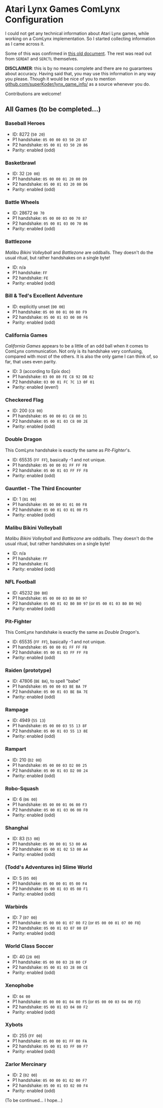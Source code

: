 # Atari Lynx Games ComLynx Configuration

I could not get any technical information about Atari Lynx games, while working on a ComLynx implementation. So I started collecting information as I came across it.

Some of this was confirmed in [this old document](https://atarilynxdeveloper.wordpress.com/documentation/redeye/). The rest was read out from `SERDAT` and `SERCTL` themselves.

**DISCLAIMER**: this is by no means complete and there are no guarantees about accuracy. Having said that, you may use this information in any way you please. Though it would be nice of you to mention [github.com/superKoder/lynx_game_info/](https://github.com/superKoder/lynx_game_info/blob/main/README.md) as a source whenever you do. 

Contributions are welcome!

## All Games (to be completed...)


### Baseball Heroes 

* ID: 8272 (`50 20`)
* P1 handshake: `05 00 00 03 50 20 87`
* P2 handshake: `05 00 01 03 50 20 86` 
* Parity: enabled (odd)


### Basketbrawl

* ID: 32 (`20 00`)
* P1 handshake: `05 00 00 01 20 00 D9`
* P2 handshake: `05 00 01 03 20 00 D6` 
* Parity: enabled (odd)


### Battle Wheels

* ID: 28672 `00 70`
* P1 handshake: `05 00 00 03 00 70 87`
* P2 handshake: `05 00 01 03 00 70 86` 
* Parity: enabled (odd)


### Battlezone

_Malibu Bikini Volleyball_ and _Battlezone_ are oddballs. They doesn't do the usual ritual, but rather handshakes on a single byte!

* ID: n/a
* P1 handshake: `FF`
* P2 handshake: `FE` 
* Parity: enabled (odd)


### Bill & Ted's Excellent Adventure

* ID: explicitly unset (`00 00`)
* P1 handshake: `05 00 00 01 00 00 F9`
* P2 handshake: `05 00 01 03 00 00 F6` 
* Parity: enabled (odd)


### California Games

_California Games_ appears to be a little of an odd ball when it comes to ComLynx communication. Not only is its handshake very confusing, compared with most of the others. It is also the only game I can think of, so far, that uses even parity.

* ID: 3 (according to Epix doc)
* P1 handshake: `03 00 80 FE C8 92 DB 02`
* P2 handshake: `03 00 01 FC 7C 13 0F 01` 
* Parity: enabled (even!)


### Checkered Flag

* ID: 200 (`C8 00`)
* P1 handshake: `05 00 00 01 C8 00 31`
* P2 handshake: `05 00 01 03 C8 00 2E` 
* Parity: enabled (odd)


### Double Dragon

This ComLynx handshake is exactly the same as _Pit-Fighter_'s.

* ID: 65535 (`FF FF`), basically -1 and not unique.
* P1 handshake: `05 00 00 01 FF FF FB`
* P2 handshake: `05 00 01 03 FF FF F8` 
* Parity: enabled (odd)


### Gauntlet - The Third Encounter

* ID: 1 (`01 00`)
* P1 handshake: `05 00 00 01 01 00 F8`
* P2 handshake: `05 00 01 03 01 00 F5`
* Parity: enabled (odd)


### Malibu Bikini Volleyball

_Malibu Bikini Volleyball_ and _Battlezone_ are oddballs. They doesn't do the usual ritual, but rather handshakes on a single byte!

* ID: n/a
* P1 handshake: `FF`
* P2 handshake: `FE` 
* Parity: enabled (odd)


### NFL Football

* ID: 45232 (`B0 B0`)
* P1 handshake: `05 00 00 03 B0 B0 97`
* P2 handshake: `05 00 01 02 B0 B0 97` (or `05 00 01 03 B0 B0 96`) 
* Parity: enabled (odd)


### Pit-Fighter

This ComLynx handshake is exactly the same as _Double Dragon_'s.

* ID: 65535 (`FF FF`), basically -1 and not unique.
* P1 handshake: `05 00 00 01 FF FF FB`
* P2 handshake: `05 00 01 03 FF FF F8` 
* Parity: enabled (odd)


### Raiden (prototype)

* ID: 47806 (`BE BA`), to spell "babe"
* P1 handshake: `05 00 00 03 BE BA 7F`
* P2 handshake: `05 00 01 03 BE BA 7E`
* Parity: enabled (odd)


### Rampage

* ID: 4949 (`55 13`)
* P1 handshake: `05 00 00 03 55 13 8F`
* P2 handshake: `05 00 01 03 55 13 8E`
* Parity: enabled (odd)


### Rampart

* ID: 210 (`D2 00`)
* P1 handshake: `05 00 00 03 D2 00 25`
* P2 handshake: `05 00 01 03 D2 00 24`
* Parity: enabled (odd)


### Robo-Squash
* ID: 6 (`06 00`)
* P1 handshake: `05 00 00 01 06 00 F3`
* P2 handshake: `05 00 01 03 06 00 F0`
* Parity: enabled (odd)


### Shanghai

* ID: 83 (`53 00`)
* P1 handshake: `05 00 00 01 53 00 A6`
* P2 handshake: `05 00 01 02 53 00 A4`
* Parity: enabled (odd)


### (Todd's Adventures in) Slime World

* ID: 5 (`05 00`)
* P1 handshake: `05 00 00 01 05 00 F4`
* P2 handshake: `05 00 01 03 05 00 F1`
* Parity: enabled (odd)


### Warbirds

* ID: 7 (`07 00`)
* P1 handshake: `05 00 00 01 07 00 F2` (or `05 00 00 01 07 00 F0`)
* P2 handshake: `05 00 01 03 07 00 EF` 
* Parity: enabled (odd)


### World Class Soccer 

* ID: 40 (`28 00`)
* P1 handshake: `05 00 00 03 28 00 CF`
* P2 handshake: `05 00 01 03 28 00 CE` 
* Parity: enabled (odd)


### Xenophobe

* ID: `04 00`
* P1 handshake: `05 00 00 01 04 00 F5` (or `05 00 00 03 04 00 F3`)
* P2 handshake: `05 00 01 03 04 00 F2` 
* Parity: enabled (odd)


### Xybots 

* ID: 255 (`FF 00`)
* P1 handshake: `05 00 00 01 FF 00 FA`
* P2 handshake: `05 00 01 03 FF 00 F7` 
* Parity: enabled (odd)


### Zarlor Mercinary

* ID: 2 (`02 00`)
* P1 handshake: `05 00 00 01 02 00 F7`
* P2 handshake: `05 00 01 03 02 00 F4`
* Parity: enabled (odd)


(To be continued... I hope...)
